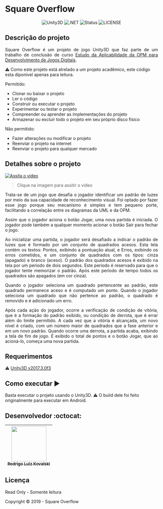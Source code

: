 <h1>Square Overflow</h1> 

<p align="center">
  <img src="https://img.shields.io/badge/Unity3D-2017.3.0f3-green?style=flat" alt="Unity3D" />
  <img src="https://img.shields.io/badge/.NET-v3.5-green?style=flat" alt=".NET" />
  <img src="https://img.shields.io/badge/Status-Complete-green?style=flat" alt="Status" />
  <img src="https://img.shields.io/badge/LICENSE-Read%20Only-red?style=flat" alt="LICENSE" />
</p>

## Descrição do projeto

<p align="justify">
  Square Overflow é um projeto de jogo Unity3D que faz parte de um trabalho de conclusão de curso
<a href="http://repositorio.utfpr.edu.br:8080/jspui/bitstream/1/23714/1/CT_COSIS_2019_2_06.pdf" target="_blank">Estudo da Aplicabilidade da OPM para Desenvolvimento de
Jogos Digitais</a>.
</p>

:warning: Como este projeto está atrelado a um projeto acadêmico, este código esta diponível apenas para leitura.

Permitido:
<ul>
  <li>Clonar ou baixar o projeto</li>
  <li>Ler o código</li>
  <li>Construir ou executar o projeto</li>
  <li>Experimentar ou testar o projeto</li>
  <li>Compreender ou aprender as implementações do projeto</li>
  <li>Armazenar ou excluir todo o projeto em seu próprio disco físico</li>
</ul>
Não permitido:
<ul>
  <li>Fazer alterações ou modificar o projeto</li>
  <li>Reenviar o projeto na internet</li>
  <li>Reenviar o projeto para qualquer mercado</li>
</ul>

## Detalhes sobre o projeto

[![Assita o video](https://img.youtube.com/vi/us_G29ts710/maxresdefault.jpg)](https://youtu.be/us_G29ts710?si=xGu1-cvngZi-8aJs)

> Clique na imagem para assitir o vídeo

<p align="justify">
Trata-se de um jogo que desafia o jogador identificar um padrão de luzes por meio da sua capacidade de reconhecimento visual. Foi optado por fazer esse jogo porque seu mecanismo é simples e tem pequeno porte, facilitando a correlação entre os diagramas da UML e da OPM.
</p>
<p align="justify">
Assim que o jogador aciona o botão Jogar, uma nova partida é iniciada. O jogador pode também a qualquer momento acionar o botão Sair para fechar o jogo.
</p>
<p align="justify">
Ao inicializar uma partida, o jogador será desafiado a indicar o padrão de luzes que é formado por um conjunto de quadrados acesos. Esta tela contém os textos: Pontos, exibindo a pontuação atual, e Erros, exibindo os erros cometidos, e um conjunto de quadrados com os tipos: cinza (apagado) e branco (aceso). O padrão dos quadrados acesos é exibido na tela por um período de dois segundos. Este período é reservado para que o jogador tente memorizar o padrão. Após este período de tempo todos os quadrados são apagados (em cor cinza).
</p> 
<p align="justify">
Quando o jogador seleciona um quadrado pertencente ao padrão, este quadrado permanece aceso e é computado um ponto. Quando o jogador seleciona um quadrado que não pertence ao padrão, o quadrado é removido e é adicionado um erro.
</p>
<p align="justify">
Após cada ação do jogador, ocorre a verificação de condição de vitória, que é a formação do padrão exibido, ou condição de derrota, que é errar além do limite permitido. A cada vez que a vitória é alcançada, um novo nível é criado, com um número maior de quadrados que a fase anterior e em um novo padrão. Quando ocorre uma derrota, a partida acaba, exibindo a tela de fim de jogo. É exibido o total de pontos e o botão Jogar, que ao acioná-lo, começa uma nova partida.
</p> 

## Requerimentos

:warning: [Unity3D v2017.3.0f3](https://unity.com/releases/editor/whats-new/2017.3.0-1)

## Como executar :arrow_forward:

Basta executar o projeto usando o Unity3D.
:warning: O build dele foi feito originalmente para executar em Android.


## Desenvolvedor :octocat:

| [<img src="https://avatars.githubusercontent.com/u/26410295?v=4" width=115><br><sub>Rodrigo Luiz Kovalski</sub>](https://github.com/rodrigolk22) |
| :---: |


## Licença 

Read Only - Somente leitura

Copyright :copyright: 2019 - Square Overflow
